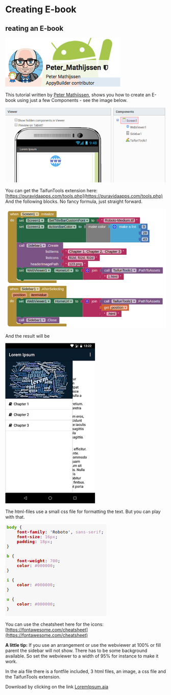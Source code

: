 # Creating E-book

## reating an E-book

![Contributed by: Peter Mathijseen](../.gitbook/assets/image%20%2839%29.png)

This tutorial written by [Peter Mathijssen](http://community.appybuilder.com/u/peter_mathijssen/summary), shows you how to create an E-book using just a few Components - see the image below. 

![](../.gitbook/assets/image%20%287%29.png)

You can get the TaifunTools extension here: [https://puravidaapps.com/tools.php](https://puravidaapps.com/tools.php) And the following blocks. No fancy formula, just straight forward.

![](../.gitbook/assets/image%20%2819%29.png)

And the result will be

![](../.gitbook/assets/image%20%2830%29.png)

The html-files use a small css file for formatting the text. But you can play with that.

![](../.gitbook/assets/image%20%2845%29.png)

You can use the cheatsheet here for the icons: [https://fontawesome.com/cheatsheet](https://fontawesome.com/cheatsheet)

**A little tip:** If you use an arrangement or use the webviewer at 100% or fill parent the sidebar will not show. There has to be some background available. So set the webviewer to a width of 95% for instance to make it work.

In the aia file there is a fontfile included, 3 html files, an image, a css file and the TaifunTools extension.

Download by clicking on the link [LoremIpsum.aia](http://community.appybuilder.com/uploads/default/original/2X/3/3a4b69edcdcd949a8c22dd4b7e8b8a104e8d383c.aia)



